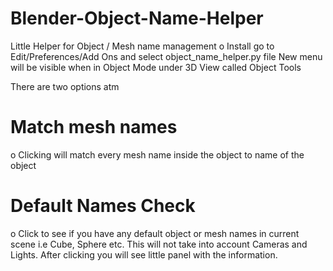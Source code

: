 # Blender-Object-Name-Helper
Little Helper for Object / Mesh name management
o Install go to Edit/Preferences/Add Ons and select object_name_helper.py file New menu will be visible when in Object Mode under 3D View called Object Tools

There are two options atm
# Match mesh names
o Clicking will match every mesh name inside the object to name of the object
# Default Names Check
o Click to see if you have any default object or mesh names in current scene i.e Cube, Sphere etc. This will not take into account Cameras and Lights. After clicking you will see little panel with the information.
